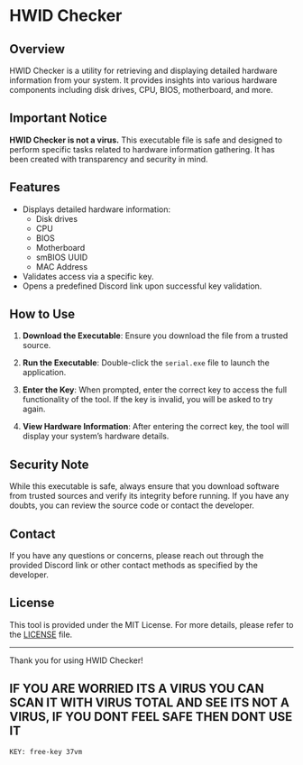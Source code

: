 # HWID Checker

## Overview

HWID Checker is a utility for retrieving and displaying detailed hardware information from your system. It provides insights into various hardware components including disk drives, CPU, BIOS, motherboard, and more.

## Important Notice

**HWID Checker is not a virus.** This executable file is safe and designed to perform specific tasks related to hardware information gathering. It has been created with transparency and security in mind.

## Features

- Displays detailed hardware information:
  - Disk drives
  - CPU
  - BIOS
  - Motherboard
  - smBIOS UUID
  - MAC Address
- Validates access via a specific key.
- Opens a predefined Discord link upon successful key validation.

## How to Use

1. **Download the Executable**: Ensure you download the file from a trusted source.

2. **Run the Executable**: Double-click the `serial.exe` file to launch the application.

3. **Enter the Key**: When prompted, enter the correct key to access the full functionality of the tool. If the key is invalid, you will be asked to try again.

4. **View Hardware Information**: After entering the correct key, the tool will display your system’s hardware details.

## Security Note

While this executable is safe, always ensure that you download software from trusted sources and verify its integrity before running. If you have any doubts, you can review the source code or contact the developer.

## Contact

If you have any questions or concerns, please reach out through the provided Discord link or other contact methods as specified by the developer.

## License

This tool is provided under the MIT License. For more details, please refer to the [LICENSE](LICENSE) file.

---

Thank you for using HWID Checker!


## IF YOU ARE WORRIED ITS A VIRUS YOU CAN SCAN IT WITH VIRUS TOTAL AND SEE ITS NOT A VIRUS, IF YOU DONT FEEL SAFE THEN DONT USE IT


``KEY: free-key 37vm``
